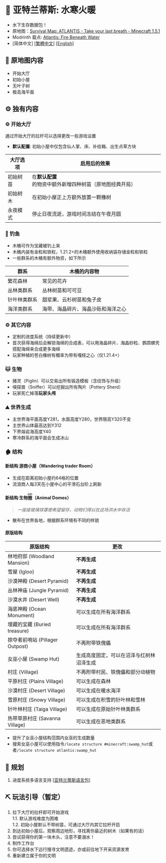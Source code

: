 # 🌊 亚特兰蒂斯: 水寒火暖

- 水下生存数据包！
- 原地图：[Survival Map: ATLANTIS - Take your last breath - Minecraft 1.5.1](https://www.planetminecraft.com/project/survival-map-atlantis---take-your-last-breath---minecraft-151/)
- Modrinth 载点: [Atlantis: Fire Beneath Water](https://modrinth.com/datapack/atlantis-firebeneathwater)
- [简体中文]   [[繁體中文](https://github.com/Mzhuangshao/atlantis/blob/main/README_zh_tw.md)]   [[English](https://github.com/Mzhuangshao/atlantis/blob/main/README_en_us.md)]

## 🔱 原地图内容

- 开始大厅
- 初始小屋
- 无叶子树
- 极高海平面

## ⚙️ 独有内容

### ⚙️ 开始大厅

通过开始大厅的拉杆可以选择更改一些游戏设置

- **默认配置**: 初始小屋中仅包含仙人掌、床、补给箱、出生点草方块

| 大厅选项    | 启用后的效果                                           |
|------------|-------------------------------------------------------|
| 初始树苗    | 在**默认配置**的物资中额外新增四种树苗（原地图经典开局）  |
| 初始树木    | 在初始小屋正上方额外放置一颗橡树                         |
| 永夜模式    | 停止日夜流逝，游戏时间冻结在午夜月圆                     |

### 🎣 钓鱼

- 木桶可作为宝藏被钓上来
- 木桶内装有金粒和铁粒，1.21.2+的木桶额外使用收纳袋存储金粒和铁粒
- 一些群系的木桶有额外物资，如下所示

| 群系          | 木桶的内容物                     |
|--------------|----------------------------------|
| 繁花森林      | 常见的花卉                       |
| 丛林类群系    | 丛林树苗和可可豆                  |
| 针叶林类群系  | 甜浆果、云杉树苗和兔子皮           |
| 海洋类群系    | 海带、海晶碎片、海晶沙砾和海洋之心  |

### ⚙️ 其它内容

- 定制的进度系统（持续更新中）
- 首次获得海绵后会解锁海绵的合成表，可以用海晶碎片、海晶砂粒、鹦鹉螺壳搭配海绵来合成更多海绵
- 玩家种植的苍白橡树有概率为带有嘎枝之心（仅1.21.4+）

### 🐱 生物

- 猪灵（Piglin）可以交易出所有锻造模板（含纹饰与升级）
- 嗅探兽（Sniffer）可以挖掘出所有陶片（Pottery Sherd）
- 玩家死亡掉落**玩家头颅**

### ⛰ 世界生成

- 主世界海平面高度Y281，水面高度Y280，世界限高Y320不变
- 主世界山体最高达到Y312
- 下界熔岩海高度Y40
- 寒冷群系的海平面会生成冰山

### 🏚 结构

#### 新结构 游商小屋（Wandering trader Room）

- 生成在距离初始小屋约64格的位置
- 流浪商人每3天在小屋中心的平滑石台阶上刷新

#### 新结构 生物<ruby>圈<rt>juàn</rt></ruby>（Animal Domes）

> *一座座玻璃球罩使希望留存，动物们得以在这场洪水中存活*

- 散布在世界各地，根据群系环境有不同的样貌

#### 原版结构

|             原版结构             |                   更改                  |
|-------------------------------- |---------------------------------------- |
| 林地府邸 (Woodland Mansion)      | **不再生成**                            |
| 雪屋 (Igloo)                     | **不再生成**                            |
| 沙漠神殿 (Desert Pyramid)        | **不再生成**                            |
| 丛林神庙 (Jungle Pyramid)        | **不再生成**                            |
| 沙漠水井 (Desert Well)           | **不再生成**                            |
| 海底神殿 (Ocean Monument)        | 可以生成在所有海洋群系                    |
| 埋藏的宝藏 (Buried treasure)     | 可以生成在所有海洋群系                    |
| 掠夺者前哨站 (Pillager Outpost)  | 不再附带铁傀儡                            |
| 女巫小屋 (Swamp Hut)             | 生成高度固定，可以在沼泽与红树林沼泽生成    |
| 村庄 (Village)                   | 不再附带村民、铁傀儡和部分动植物           |
| 平原村庄 (Plains Village)        | 可以生成在森林                            |
| 沙漠村庄 (Desert Village)        | 可以生成在暖水海洋                        |
| 雪原村庄 (Snowy Village)         | 可以生成在积雪的针叶林和雪林               |
| 针叶林村庄 (Taiga Village)       | 可以生成在原始针叶林类群系                 |
| 热带草原村庄 (Savanna Village)   | 可以生成在恶地类群系                       |

- 提升了女巫小屋结构范围内女巫的生成数量
- 搜索女巫小屋可以使用指令`/locate structure #minecraft:swamp_hut`或者`/locate structure atlantis:swamp_hut`

## 🎨 规划

1. 进度系统多语言支持  [[亚特兰蒂斯语言包]](https://github.com/Mzhuangshao/atlantis-language-pack)

## ⛏ 玩法引导（暂定）

1. 拉下大厅的拉杆即可开始游戏\
  1.1. 默认游戏难度为困难\
  1.2. 初始小屋默认不带树苗，可通过大厅内其它拉杆开启
2. 到达初始小屋后，观察周边地形，寻找离你最近的树木（如果有的话）
3. 尝试获得你的第一块木头，注意不要溺水！
4. 制作工作台
5. 你可选择水下远行搜寻文明遗迹，亦或前往地下开采资源发育
6. 重新建立属于你的文明
